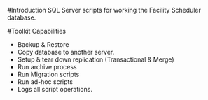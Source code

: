 #Introduction 
SQL Server scripts for working the Facility Scheduler database.

#Toolkit Capabilities
* Backup & Restore
* Copy database to another server.
* Setup & tear down replication (Transactional & Merge)
* Run archive process
* Run Migration scripts
* Run ad-hoc scripts
* Logs all script operations.
